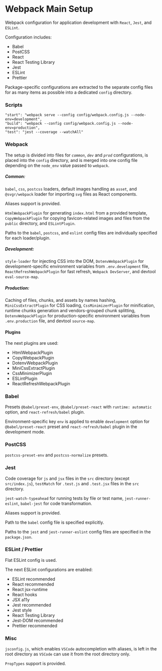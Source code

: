 # Webpack Main Setup

Webpack configuration for application development with `React`, `Jest`, and `ESLint`.

Configuration includes:
- Babel
- PostCSS
- React
- React Testing Library
- Jest
- ESLint
- Prettier

Package-specific configurations are extracted to the separate config files for as many items as possible into a dedicated `config` directory.

### Scripts

```
"start": "webpack serve --config config/webpack.config.js --node-env=development",
"build": "webpack --config config/webpack.config.js --node-env=production",
"test": "jest --coverage --watchAll"
```

### Webpack

The setup is divided into files for *`common`*, *`dev`* and *`prod`* configurations, is placed into the `config` directory, and is merged into one config file depending on the `node_env` value passed to `webpack`.

##### Common:

`babel`, `css`, `postcss` loaders, default images handling as `asset`, and `@svgr/webpack` loader for importing `svg` files as React components.

Aliases support is provided.

`HtmlWebpackPlugin` for generating `index.html` from a provided template, `CopyWebpackPlugin` for copying favicon-related images and files from the `public` directory, and `ESLintPlugin`.

Paths to the `babel`, `postcss`, and `eslint` config files are individually specified for each loader/plugin.

##### Development:

`style-loader` for injecting CSS into the DOM, `DotenvWebpackPlugin` for development-specific environment variables from `.env.development` file, `ReactRefreshWebpackPlugin` for fast refresh, `Webpack DevServer`, and devtool `eval-source-map`.

##### Production:

Caching of files, chunks, and assets by names hashing, `MiniCssExtractPlugin` for CSS loading, `CssMinimizerPlugin` for minification, runtime chunks generation and vendors-grouped chunk splitting, `DotenvWebpackPlugin` for production-specific environment variables from `.env.production` file, and devtool `source-map`. 

#### Plugins

The next plugins are used:
- HtmlWebpackPlugin
- CopyWebpackPlugin
- DotenvWebpackPlugin
- MiniCssExtractPlugin
- CssMinimizerPlugin
- ESLintPlugin
- ReactRefreshWebpackPlugin

### Babel

Presets `@babel/preset-env`, `@babel/preset-react` with `runtime: automatic` option, and `react-refresh/babel` plugin.

Environment-specific key `env` is applied to enable `development` option for `@babel/preset-react` preset and `react-refresh/babel` plugin in the development mode.

### PostCSS

`postcss-preset-env` and `postcss-normalize` presets.

### Jest

Code coverage for `js` and `jsx` files in the `src` directory (except `src/index.js`), `testMatch` for `.test.js` and `.test.jsx` files in the `src` directory.

`jest-watch-typeahead` for running tests by file or test name, `jest-runner-eslint`, `babel-jest` for code transformation.

Aliases support is provided.

Path to the `babel` config file is specified explicitly.

Paths to the `jest` and `jest-runner-eslint` config files are specified in the `package.json`.

### ESLint / Prettier

Flat ESLint config is used.

The next ESLint configurations are enabled:
- ESLint recommended
- React recommended
- React jsx-runtime
- React hooks
- JSX a11y
- Jest recommended
- Jest style
- React Testing Library
- Jest-DOM recommended
- Prettier recommended

### Misc

`jsconfig.js`, which enables `VSCode` autocompletion with aliases, is left in the root directory as `VSCode` can use it from the root directory only.

`PropTypes` support is provided.

